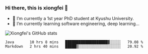 ### Hi there, this is xiongfei 👋


- 🔭 I’m currently a 1st year PhD student at Kyushu University.
- 🌱 I’m currently learning software engineering, deep learning...

<!--
**Toma62299781/Toma62299781** is a ✨ _special_ ✨ repository because its `README.md` (this file) appears on your GitHub profile.
Here are some ideas to get you started:
-->

![Xiongfei's GitHub stats](https://github-readme-stats.vercel.app/api?username=Toma62299781)

<!--START_SECTION:waka-->
```text
Java       10 hrs 8 mins   ███████████████████▓░░░░░   79.08 % 
Markdown   2 hrs 40 mins   █████▒░░░░░░░░░░░░░░░░░░░   20.92 % 
```
<!--END_SECTION:waka-->

